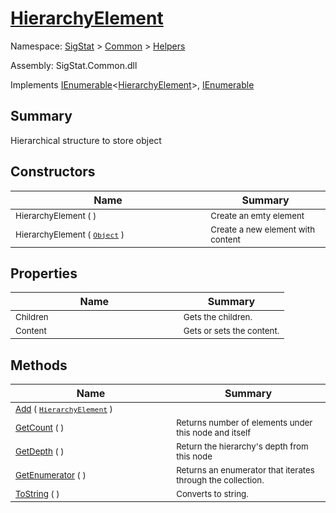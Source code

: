 # [HierarchyElement](./HierarchyElement.md)

Namespace: [SigStat]() > [Common](./../README.md) > [Helpers](./README.md)

Assembly: SigStat.Common.dll

Implements [IEnumerable](https://docs.microsoft.com/en-us/dotnet/api/System.Collections.Generic.IEnumerable-1)\<[HierarchyElement](./HierarchyElement.md)>, [IEnumerable](https://docs.microsoft.com/en-us/dotnet/api/System.Collections.IEnumerable)

## Summary
Hierarchical structure to store object

## Constructors

| Name | Summary | 
| --- | --- | 
| <sub>HierarchyElement (  )</sub><img width=200/>| <sub>Create an emty element</sub>| <br>
| <sub>HierarchyElement ( [`Object`](https://docs.microsoft.com/en-us/dotnet/api/System.Object) )</sub><img width=200/>| <sub>Create a new element with content</sub>| <br>


## Properties

| Name | Summary | 
| --- | --- | 
| <sub>Children</sub><img width=200/>| <sub>Gets the children.</sub>| <br>
| <sub>Content</sub><img width=200/>| <sub>Gets or sets the content.</sub>| <br>


## Methods

| Name | Summary | 
| --- | --- | 
| <sub>[Add](./Methods/HierarchyElement-100664012.md) ( [`HierarchyElement`](./HierarchyElement.md) )</sub><img width=200/>| <sub></sub>| <br>
| <sub>[GetCount](./Methods/HierarchyElement-100664014.md) (  )</sub><img width=200/>| <sub>Returns number of elements under this node and itself</sub>| <br>
| <sub>[GetDepth](./Methods/HierarchyElement-100664013.md) (  )</sub><img width=200/>| <sub>Return the hierarchy's depth from this node</sub>| <br>
| <sub>[GetEnumerator](./Methods/HierarchyElement-100664016.md) (  )</sub><img width=200/>| <sub>Returns an enumerator that iterates through the collection.</sub>| <br>
| <sub>[ToString](./Methods/HierarchyElement-100664015.md) (  )</sub><img width=200/>| <sub>Converts to string.</sub>| <br>


